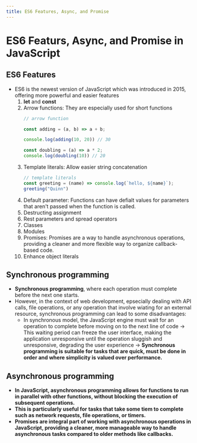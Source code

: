 ```yaml
---
title: ES6 Features, Async, and Promise
---
```


# ES6 Featurs, Async, and Promise in JavaScript

## ES6 Features

- ES6 is the newest version of JavaScript which was introduced in 2015, offering more powerful and easier features
    1. <b>let</b> and <b>const</b>
    2. Arrow functions: They are especially used for short functions   
        ```javascript
        // arrow function

        const adding = (a, b) => a + b;

        console.log(adding(10, 20)) // 30

        const doubling = (a) => a * 2;
        console.log(doubling(10)) // 20
        ```
    3. Template literals: Allow easier string concatenation
        ```javascript
        // template literals
        const greeting = (name) => console.log(`hello, ${name}`);
        greeting("Quinn")
        ```
    4. Default parameter: Functions can have defialt values for parameters that aren't passed when the function is called.
    5. Destructing assignment
    6. Rest parameters and spread operators
    7. Classes
    8. Modules
    9. Promises: Promises are a way to handle asynchronous operations, providing a cleaner and more flexible way to organize callback-based code.
    10. Enhance object literals

## Synchronous programming
- <b>Synchronous programming</b>, where each operation must complete before the next one starts.
- However, in the context of web development, epsecially dealing with API calls, file operations, or any operation that involve wiating for an external resource, synchronous programming can lead to some disadvantages:
    + In synchronous model, the JavaScript engine must wait for an operation to complete before moving on to the next line of code &rarr; This waiting period can freeze the user interface, making the application unresponsive until the operation sluggish and unresponsive, degrading the user experience
&rarr; <b> Synchronous programming is suitable for tasks that are quick, must be done in order and where simplicity is valued over performance. 

## Asynchronous programming
- In JavaScript, asynchronous programming <b>allows for functions to run in parallel with other functions</b>, without blocking the execution of subsequent operations. 
- This is particularly useful for tasks that take some tiem to complete such as network requests, file operations, or timers.
- <b>Promises</b> are integral part of working with asynchronous operations in JavaScript, providing a cleaner, more manageable way to handle asynchronous tasks compared to older methods like callbacks. 
